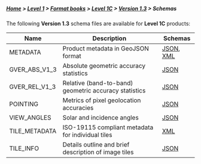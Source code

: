 ##### [Home](../../../../../README.md) > [Level 1](../../../../../Level%201/) > [Format books](../../../../Format%20books/) > [Level 1C](../../../Level%201C/) > [Version 1.3](../../Version%201.3/) > Schemas

The following **Version 1.3** schema files are available for **Level 1C** products:

| Name | Description | Schemas |
|------|-------------|---------|
| METADATA | Product metadata in GeoJSON format | [JSON](METADATA_V1_3.json), [XML](PRODUCT_METADATA_V1_3.xsd)   |
| GVER_ABS_V1_3 | Absolute geometric accuracy statistics | [JSON](GVER_ABS_V1_3.json)    |
| GVER_REL_V1_3 | Relative (band-to-band) geometric accuracy statistics | [JSON](GVER_REL_V1_3.json)    |
| POINTING | Metrics of pixel geolocation accuracies | [JSON](POINTING_V1_3.json)    |
| VIEW_ANGLES | Solar and incidence angles | [JSON](ANGLES_V1_3.json) |
| TILE_METADATA | ISO-19115 compliant metadata for individual tiles | [XML](TILE_METADATA_V1_3.xsd) |
| TILE_INFO | Details outline and brief description of image tiles | [JSON](TILE_INFO_V1_3.json) |
